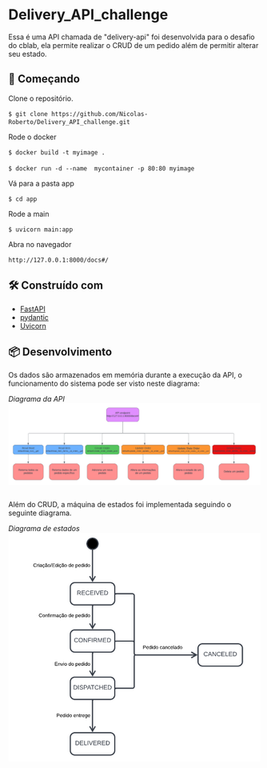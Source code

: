 # Delivery_API_challenge

Essa é uma API chamada de "delivery-api" foi desenvolvida para o desafio do cblab, ela permite realizar o CRUD de um pedido além de permitir alterar seu estado.

## 🚀 Começando

Clone o repositório.
```
$ git clone https://github.com/Nicolas-Roberto/Delivery_API_challenge.git
```

Rode o docker
```
$ docker build -t myimage .

$ docker run -d --name  mycontainer -p 80:80 myimage
```

Vá para a pasta app
```
$ cd app
```

Rode a main
```
$ uvicorn main:app 
```

Abra no navegador 
```
http://127.0.0.1:8000/docs#/
```

## 🛠️ Construído com

* [FastAPI](https://fastapi.tiangolo.com/) 
* [pydantic](https://pydantic-docs.helpmanual.io/) 
* [Uvicorn](https://www.uvicorn.org/) 


## 📦 Desenvolvimento

Os dados são armazenados em memória durante a execução
da API, o funcionamento do sistema pode ser visto neste diagrama:

*Diagrama da API*
<img align="center" 
       src="docs/diagrams/API-diagrama.png"/>

<br/>
Além do CRUD, a máquina de estados foi implementada seguindo o seguinte diagrama.

*Diagrama de estados*
<img align="center" 
       src="docs/diagrams/state-diagram.png"/>

       
